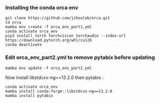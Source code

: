 ### Installing the conda orca env

```
git clone https://github.com/jzhoulab/orca.git
cd orca
mamba env create -f orca_env_part1.yml
conda activate orca_env
pip3 install torch torchvision torchaudio --index-url https://download.pytorch.org/whl/cu128
conda deactivate
```
### Edit orca_env_part2.yml to remove pytabix before updating

```
mamba env update -f orca_env_part2.yml
```
Now install libstdcxx-ng==13.2.0 then pytabix :
```
conda activate orca_env
mamba install conda-forge::libstdcxx-ng==13.2.0
mamba install pytabix
```




